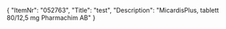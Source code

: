 {
  "ItemNr": "052763",
  "Title": "test",
  "Description": "MicardisPlus, tablett 80/12,5 mg Pharmachim AB"
}